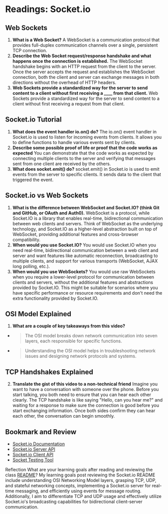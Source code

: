 # Readings: Socket.io

## Web Sockets

1. **What is a Web Socket?** A WebSocket is a communication protocol that provides full-duplex communication channels over a single, persistent TCP connection.
2. **Describe the Web Socket request/response handshake and what happens once the connection is established.** The WebSocket handshake begins with an HTTP request from the client to the server. Once the server accepts the request and establishes the WebSocket connection, both the client and server can exchange messages in both directions without the overhead of HTTP headers.
3. **Web Sockets provide a standardized way for the server to send content to a client without first receiving a ____ from that client.** Web Sockets provide a standardized way for the server to send content to a client without first receiving a request from that client.

## Socket.io Tutorial
1. **What does the event handler io.on() do?** The io.on() event handler in Socket.io is used to listen for incoming events from clients. It allows you to define functions to handle various events sent by clients.
2. **Describe some possible proof of life or proof that the code works as expected** You can demonstrate that the code works as expected by connecting multiple clients to the server and verifying that messages sent from one client are received by the others.
3. **What does socket.emit() do?** socket.emit() in Socket.io is used to emit events from the server to specific clients. It sends data to the client that triggered the event.

## Socket.io vs Web Sockets
1. **What is the difference between WebSocket and Socket.IO? (think Git and GitHub, or OAuth and Auth0).** WebSocket is a protocol, while Socket.IO is a library that enables real-time, bidirectional communication between web clients and servers. Think of WebSocket as the underlying technology, and Socket.IO as a higher-level abstraction built on top of WebSocket, providing additional features and cross-browser compatibility.
2. **When would you use Socket.IO?** You would use Socket.IO when you need real-time, bidirectional communication between a web client and server and want features like automatic reconnection, broadcasting to multiple clients, and support for various transports (WebSocket, AJAX long polling, etc.).
3. **When would you use WebSockets?**  You would use raw WebSockets when you require a lower-level protocol for communication between clients and servers, without the additional features and abstractions provided by Socket.IO. This might be suitable for scenarios where you have specific performance or resource requirements and don't need the extra functionality provided by Socket.IO.


## OSI Model Explained
1. **What are a couple of key takeaways from this video?**
* > The OSI model breaks down network communication into seven layers, each responsible for specific functions.
* > Understanding the OSI model helps in troubleshooting network issues and designing network protocols and systems.

## TCP Handshakes Explained
2. **Translate the gist of this video to a non-technical friend** Imagine you want to have a conversation with someone over the phone. Before you start talking, you both need to ensure that you can hear each other clearly. The TCP handshake is like saying "Hello, can you hear me?" and waiting for a response to make sure the connection is good before you start exchanging information. Once both sides confirm they can hear each other, the conversation can begin smoothly.

## Bookmark and Review
* [Socket.io Documentation](https://socket.io/docs/v4/)
* [Socket.io Server API](https://socket.io/docs/v4/server-api)
* [Socket.io Client API](https://socket.io/docs/v4/client-api)
* [Socket Testing Tool](https://amritb.github.io/socketio-client-tool/)

Reflection
What are your learning goals after reading and reviewing the class [README](https://codefellows.github.io/code-401-javascript-guide/curriculum/class-12/)? My learning goals post reviewing the Socket.io README include understanding OSI Networking Model layers, grasping TCP, UDP, and stateful networking concepts, implementing a Socket.io server for real-time messaging, and efficiently using events for message routing. Additionally, I aim to differentiate TCP and UDP usage and effectively utilize Socket.io's broadcasting capabilities for bidirectional client-server communication.
